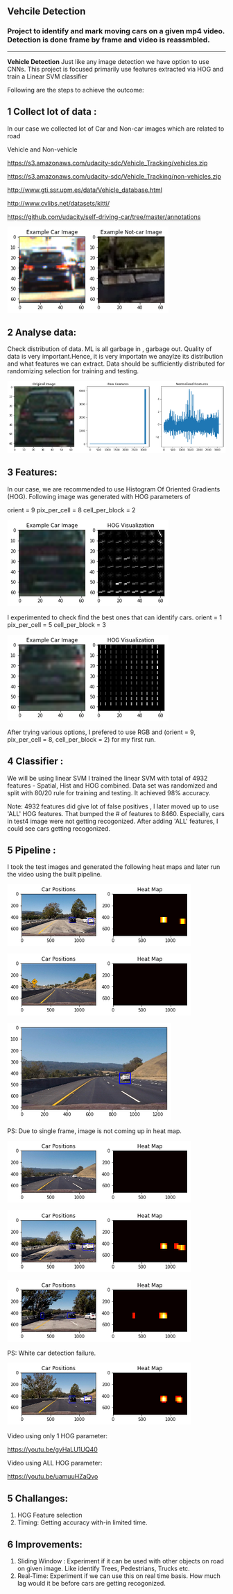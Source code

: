 ## Vehcile Detection
### Project to identify and mark moving cars on a given mp4 video. Detection is done frame by frame and video is reassmbled.
---

**Vehicle Detection**
Just like any image detection we have option to use CNNs. This project is focused primarily use features extracted via HOG and train a Linear SVM classifier

Following are the steps to achieve the outcome:

## 1 Collect lot of data : 

In our case we collected lot of Car and Non-car images which are related to road

Vehicle and Non-vehicle

https://s3.amazonaws.com/udacity-sdc/Vehicle_Tracking/vehicles.zip

https://s3.amazonaws.com/udacity-sdc/Vehicle_Tracking/non-vehicles.zip

http://www.gti.ssr.upm.es/data/Vehicle_database.html

http://www.cvlibs.net/datasets/kitti/

https://github.com/udacity/self-driving-car/tree/master/annotations

![picture](car_nocar.png)


## 2 Analyse data: 

Check distribution of data. ML is all garbage in , garbage out. Quality of data is very important.Hence, it is very importatn we anaylze its distribution and what features we can extract. Data should be sufficiently distributed for randomizing selection for training and testing.

![picture](normalized_feature.png)

## 3 Features: 

In our case, we are recommended to use Histogram Of Oriented Gradients (HOG). Following image was generated with HOG parameters of

orient = 9
pix_per_cell = 8
cell_per_block = 2

![picture](hog_vis.png)

I experimented to check find the best ones that can identify cars.
orient = 1
pix_per_cell = 5
cell_per_block = 3

![picture](orient1.png)

After trying various options, I prefered to use RGB and (orient = 9, pix_per_cell = 8, cell_per_block = 2) for my first run.

## 4 Classifier :

We will be using linear SVM
I trained the linear SVM with total of 4932 features - Spatial, Hist and HOG combined. Data set was randomized and split with 80/20 rule for training and testing. It achieved 98% accuracy. 

Note: 4932 features did give lot of false positives , I later moved up to use 'ALL' HOG features. That bumped the # of features to 8460. Especially, cars in test4 image were not getting recogonized. After adding 'ALL' features, I could see cars getting recogonized. 

## 5 Pipeline : 
I took the test images and generated the following heat maps and later run the video using the built pipeline.

![picture](test1_h.png)

![picture](test2_h.png)

![picture](test3.png)

PS: Due to single frame, image is not coming up in heat map.

![picture](test3_h.png)


![picture](test4_h.png)

![picture](test5_h.png)

PS: White car detection failure.

![picture](test6_h.png)

Video using only 1 HOG parameter:

https://youtu.be/gvHaLU1UQ40

Video using ALL HOG parameter:

https://youtu.be/uamuuHZaQvo


## 5 Challanges:
1. HOG Feature selection
2. Timing: Getting accuracy with-in limited time.

## 6 Improvements: 
1. Sliding Window : Experiment if it can be used with other objects on road on given image. Like identify Trees, Pedestrians, Trucks etc. 
2. Real-Time: Experiment if we can use this on real time basis. How much lag would it be before cars are getting recogonized.
